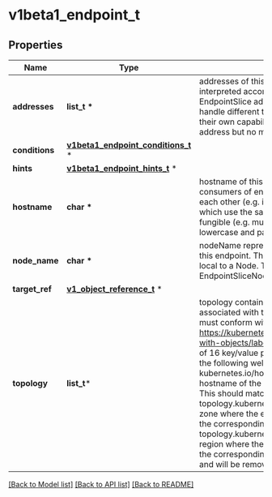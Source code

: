 # v1beta1_endpoint_t

## Properties
Name | Type | Description | Notes
------------ | ------------- | ------------- | -------------
**addresses** | **list_t \*** | addresses of this endpoint. The contents of this field are interpreted according to the corresponding EndpointSlice addressType field. Consumers must handle different types of addresses in the context of their own capabilities. This must contain at least one address but no more than 100. | 
**conditions** | [**v1beta1_endpoint_conditions_t**](v1beta1_endpoint_conditions.md) \* |  | [optional] 
**hints** | [**v1beta1_endpoint_hints_t**](v1beta1_endpoint_hints.md) \* |  | [optional] 
**hostname** | **char \*** | hostname of this endpoint. This field may be used by consumers of endpoints to distinguish endpoints from each other (e.g. in DNS names). Multiple endpoints which use the same hostname should be considered fungible (e.g. multiple A values in DNS). Must be lowercase and pass DNS Label (RFC 1123) validation. | [optional] 
**node_name** | **char \*** | nodeName represents the name of the Node hosting this endpoint. This can be used to determine endpoints local to a Node. This field can be enabled with the EndpointSliceNodeName feature gate. | [optional] 
**target_ref** | [**v1_object_reference_t**](v1_object_reference.md) \* |  | [optional] 
**topology** | **list_t*** | topology contains arbitrary topology information associated with the endpoint. These key/value pairs must conform with the label format. https://kubernetes.io/docs/concepts/overview/working-with-objects/labels Topology may include a maximum of 16 key/value pairs. This includes, but is not limited to the following well known keys: * kubernetes.io/hostname: the value indicates the hostname of the node   where the endpoint is located. This should match the corresponding   node label. * topology.kubernetes.io/zone: the value indicates the zone where the   endpoint is located. This should match the corresponding node label. * topology.kubernetes.io/region: the value indicates the region where the   endpoint is located. This should match the corresponding node label. This field is deprecated and will be removed in future api versions. | [optional] 

[[Back to Model list]](../README.md#documentation-for-models) [[Back to API list]](../README.md#documentation-for-api-endpoints) [[Back to README]](../README.md)


